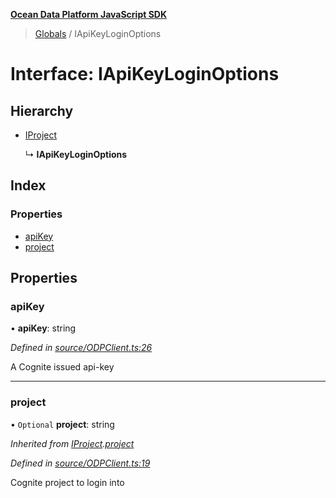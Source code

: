 **[Ocean Data Platform JavaScript SDK](../README.md)**

> [Globals](../README.md) / IApiKeyLoginOptions

# Interface: IApiKeyLoginOptions

## Hierarchy

* [IProject](iproject.md)

  ↳ **IApiKeyLoginOptions**

## Index

### Properties

* [apiKey](iapikeyloginoptions.md#apikey)
* [project](iapikeyloginoptions.md#project)

## Properties

### apiKey

•  **apiKey**: string

*Defined in [source/ODPClient.ts:26](https://github.com/C4IROcean/odp-sdk-js/blob/0e2fd46/source/ODPClient.ts#L26)*

A Cognite issued api-key

___

### project

• `Optional` **project**: string

*Inherited from [IProject](iproject.md).[project](iproject.md#project)*

*Defined in [source/ODPClient.ts:19](https://github.com/C4IROcean/odp-sdk-js/blob/0e2fd46/source/ODPClient.ts#L19)*

Cognite project to login into
